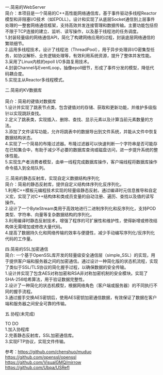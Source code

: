一.简易的WebServer<br>
   简介：本项目是一个简易的C++高性能网络通信库，基于事件驱动多线程Reactor模型和非阻塞I/O技术（如EPOLL）。设计和实现了从底层Socket通信到上层事件处理的一整套网络通信框架，支持高效并发连接管理和数据传输。主要功能包括但不限于TCP连接的建立、监听、读写操作，以及基于线程池的任务调度。<br>
   1.封装轻量级的网络通信API，简化了构建网络应用的过程，封装底层网络通信的繁琐细节。<br>
   2.运用多线程技术，设计了线程池（ThreadPool），用于异步处理非I/O密集型任务，如协议解析、业务逻辑处理等，有效利用系统资源，提升了整体并发性能。<br>
   3.采用了Linux内核的epoll I/O多路复用技术。<br>
   4.封装Channel与EventLoop，抽像epoll细节，形成了事件分发的模型，降低代码耦合度。<br>
   5.实现主从Reactor多线程模式。<br>

二.简易的KV数据库<br>	
   简介：简易的键值对数据库<br>
   1.设计并实现了跳表节点类，包含键值对的存储、获取和更新功能，并维护多级指针以实现跳跃查找。<br>
   2.定义了跳表类，实现插入、删除、查找、显示元素以及计算当前元素数量的方法。<br>
   3.添加了文件读写功能，允许将跳表中的数据导出到文件系统，并能从文件中恢复数据结构状态。<br>
   4.实现了一个简易的布隆过滤器。布隆过滤器可以快速判断一个字符串是否可能存在已知集合中，有助于减少不必要的数据库查询或磁盘访问，进一步提升系统的整体性能。<br>
   5.实现生产者消费者模型，由单一线程完成数据库操作，客户端线程将数据库操作命令插入到全局队列。<br>

三.简易的静态反射库，实现自定义数据结构序列化<br>
   简介：简易的静态反射库，提供自定义结构体序列化反序列化。<br>
   1.利用C++模板元编程技术实现的轻量级静态反射。通过编译时元信息推导和自定义宏，实现了对C++结构体和类成员变量的自动注册、遍历、查找以及值的读写操作。<br>
   2.设计了一个ByteStream类用于高效地进行二进制序列化和反序列化，支持POD类型、字符串、向量等复杂数据结构的序列化。<br>
   3.利用编译时静态反射技术，增强了程序的可扩展性和维护性，使得新增或修改结构体无需增加或修改大量代码。<br>
   4.提高了数据持久化和网络传输的效率与便捷性，减少手动编写序列化/反序列化代码的工作量。<br>

四.简易的SSL加密通信<br>
   简介: 一个基于OpenSSL库开发的轻量级安全通信层（simple_SSL）的实现，用于提供客户端和服务器之间的加密通信。通过设计一种简化版的状态机流程，实现了类似于SSL/TLS协议的简化握手过程，以确保数据的安全传输。<br>
   1.设计并实现了包含AES对称加密和RSA非对称加密机制的安全模块。实现了SHA-256哈希算法，用于验证数据完整性。<br>
   2.设计了一种简化的状态机模型，根据网络角色（客户端或服务器）的不同执行不同的握手流程。<br>
   3.通过握手交换AES密钥后，使用AES密钥加密通信数据，有效保证了数据在客户端和服务器之间安全可靠的传输。<br>


五.协程(未完成)<br>





TO DO<br>
1.加入协程库<br>
2.完善静态反射库，SSL加密通信库。<br>
3.实现FTP协议，实现文件传输。<br>




参考：https://github.com/chenshuo/muduo<br>
      https://github.com/openssl/openssl<br>
      https://github.com/VisualGMQ/mirrow<br>
      https://github.com/Ubpa/USRefl<br>
      
